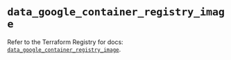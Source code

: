 # `data_google_container_registry_image`

Refer to the Terraform Registry for docs: [`data_google_container_registry_image`](https://registry.terraform.io/providers/hashicorp/google-beta/6.44.0/docs/data-sources/google_container_registry_image).
